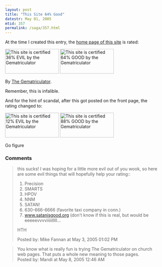 ```yaml
---
layout: post
title: "This Site 64% Good"
datestr: May 01, 2005
mtid: 357
permalink: /saga/357.html
---
```


At the time I created this entry, the <a href="/" title="Munged">home page of this site</a> is rated:

<a href="http://homokaasu.org/gematriculator/?referer" target="_blank"><img src="http://homokaasu.org/pics/g/e36.jpg" width="175" height="80" alt="This site is certified 36% EVIL by the Gematriculator" /></a>&nbsp;<a href="http://homokaasu.org/gematriculator/?referer" target="_blank"><img src="http://homokaasu.org/pics/g/g64.jpg" width="175" height="80" alt="This site is certified 64% GOOD by the Gematriculator" /></a>

By <a href="http://homokaasu.org/gematriculator/" title="The Gemtriculator">The Gematriculator</a>.

Remember, this is infalible.

And for the hint of scandal, after this got posted on the front page, the rating changed to:

<a href="http://homokaasu.org/gematriculator/?referer" target="_blank"><img src="http://homokaasu.org/pics/g/e12.jpg" width="175" height="80" alt="This site is certified 12% EVIL by the Gematriculator" /></a>&nbsp;<a href="http://homokaasu.org/gematriculator/?referer" target="_blank"><img src="http://homokaasu.org/pics/g/g88.jpg" width="175" height="80" alt="This site is certified 88% GOOD by the Gematriculator" /></a>

Go figure

### Comments

<blockquote>
this sucks!  I was hoping for a little more evil out of you wook, so here are some evil things that will hopefully help your rating::

1) Precision<br />
2) SMARTS<br />
3) HPOV<br />
4) NNM<br />
5) SATAN!<br />
6) 630-666-6666 (favorite taxi company in conn.)<br />
7) www.satanisgood.org (don't know if this is real, but would be eeeeevvvviiiiilllll...

HTH
<div class="comment-meta">Posted by: Mike Fannan at May  3, 2005 01:02 PM</div> </blockquote>

<blockquote>
You know what is really fun is trying The Gematriculator on church web pages.  That puts a whole new meaning to those pages.
<div class="comment-meta">Posted by: Mandi at May  8, 2005 12:46 AM</div> </blockquote>


